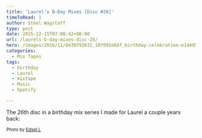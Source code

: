 ```yaml
---
title: 'Laurel’s B-Day Mixes [Disc #26]'
timeToRead: 1 
author: Steel Wagstaff
type: post
date: 2015-12-15T07:00:42+00:00
url: /laurels-b-day-mixes-disc-26/
hero: /images/2016/11/8439792631_107091e68f_birthday-celebration-e1449507853104.jpg
categories:
  - Mix Tapes
tags:
  - birthday
  - Laurel
  - mixtape
  - Music
  - Spotify

---
```

The 26th disc in a birthday mix series I made for Laurel a couple years back:



<small>Photo by <a href="http://www.flickr.com/photos/27119975@N00/14068727510" target="_blank">Edsel L</a> <a title="Attribution-ShareAlike License" href="http://creativecommons.org/licenses/by-sa/2.0/" target="_blank" rel="nofollow"><img src="http://music.steelwagstaff.com/wp-content/plugins/wp-inject/images/cc.png" alt="" /></a></small>